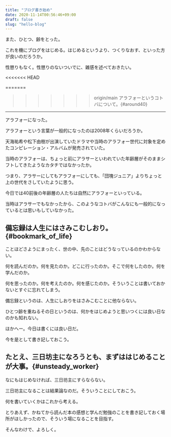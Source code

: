 ```yaml
---
title: "ブログ書き始め"
date: 2020-11-14T00:56:46+09:00
draft: false
slug: "hello-blog"
---
```


また、ひとつ、齢をとった。

これを機にブログをはじめる。はじめるというより、つくりなおす、といった方が良いのだろうか。

性懲りもなく。性懲りのないついでに、雑感を述べておきたい。

<<<<<<< HEAD
<!-- more -->

=======
>>>>>>> origin/main
アラフォーというコトバについて。{#around40}
---

アラフォーになった。

アラフォーという言葉が一般的になったのは2008年くらいだろうか。

天海祐希や松下由樹が出演していたドラマや当時のアラフォー世代に対象を定めたコンピレーション・アルバムが発売されていた。

当時のアラフォーは、ちょっと前にアラサーといわれていた年齢層がそのままシフトしてきたようなカタチではなかったか。

つまり、アラサーにしてもアラフォーにしても、「団塊ジュニア」よりちょっと上の世代をさしていたように思う。

今日では40前後の年齢層の人たちは自然にアラフォーといっている。

当時はアラサーでもなかったから、このようなコトバがこんなにも一般的になっているとは思いもしていなかった。

備忘録は人生にはさみこむしおり。{#bookmark_of_life}
---

ことほどさようにまったく、世の中、先のことはどうなっているのかわからない。

何を読んだのか。何を見たのか。どこに行ったのか。そこで何をしたのか。何を学んだのか。

何を思ったのか。何を考えたのか。何を感じたのか。そういうことは書いておかないとすぐに忘れてしまう。

備忘録というのは、人生にしおりをはさみこむことに他ならない。

ひとつ齢を重ねるその日というのは、何かをはじめようと思いつくには良い日なのかも知れない。

ほかへー。今日は書くには良い日だ。

今を是として書き記しておこう。

たとえ、三日坊主になろうとも、まずははじめることが大事。{#unsteady_worker}
---

なにもはじめなければ、三日坊主にすらならない。

三日坊主になることは結果論なのだ。そういうことにしておこう。

何を書いていくかはこれから考える。

とりあえず、かねてから読んだ本の感想と学んだ勉強のことを書き記しておく場所がほしかったので、そういう場になることを目指す。

そんなわけで、よろしく。
